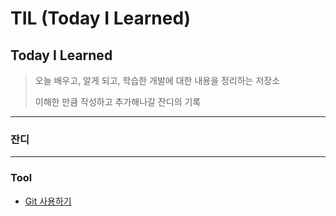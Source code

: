 # TIL (Today I Learned)
Today I Learned
---
> 오늘 배우고, 알게 되고, 학습한 개발에 대한 내용을 정리하는 저장소
>
> 이해한 만큼 작성하고 추가해나갈 잔디의 기록

---

### 잔디

---
### Tool
- [Git 사용하기](https://github.com/your_username/your_repository)

